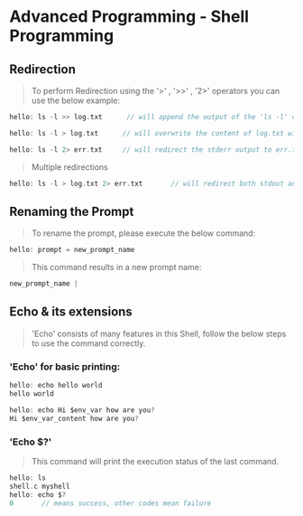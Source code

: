 # Advanced Programming - Shell Programming

## Redirection
> To perform Redirection using the '>' , '>>' , '2>' operators you can use the below example:

```C 
hello: ls -l >> log.txt      // will append the output of the 'ls -l' command to the EOF of log.txt
```

```C
hello: ls -l > log.txt      // will overwrite the content of log.txt with the output of 'ls -l'
```

```C
hello: ls -l 2> err.txt     // will redirect the stderr output to err.txt
```

> Multiple redirections
```C
hello: ls -l > log.txt 2> err.txt       // will redirect both stdout and stderr to log.txt and err.txt, will work for '>>' too.
```

## Renaming the Prompt
> To rename the prompt, please execute the below command:

```C
hello: prompt = new_prompt_name
```

> This command results in a new prompt name:
```C 
new_prompt_name |
```

## Echo & its extensions
> 'Echo' consists of many features in this Shell, follow the below steps to use the command correctly.

### 'Echo' for basic printing:
```C
hello: echo hello world
hello world
```

```C
hello: echo Hi $env_var how are you?
Hi $env_var_content how are you?
```

### 'Echo $?'
> This command will print the execution status of the last command.

```C
hello: ls
shell.c myshell
hello: echo $?
0       // means success, other codes mean failure
```


